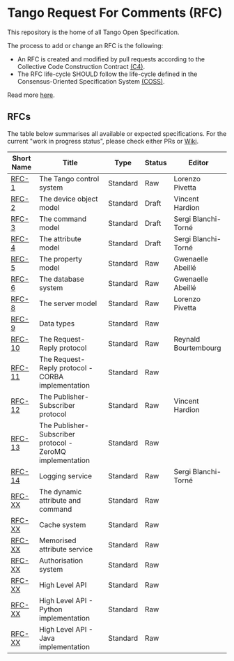 # Tango Request For Comments (RFC)

This repository is the home of all Tango Open Specification.

The process to add or change an RFC is the following:

- An RFC is created and modified by pull requests according to the Collective Code Construction Contract [(C4)](https://github.com/unprotocols/rfc/blob/master/1/README.md).
- The RFC life-cycle SHOULD follow the life-cycle defined in the Consensus-Oriented Specification System [(COSS)](https://github.com/unprotocols/rfc/blob/master/2/README.md).

Read more [here](https://github.com/tango-controls/rfc/wiki).

## RFCs

The table below summarises all available or expected specifications. For the current "work in progress status", please 
check either PRs or [Wiki](https://github.com/tango-controls/rfc/wiki/Work-in-Progress-RFCs).  

Short Name             | Title                                                         | Type     | Status     | Editor
-----------------------|---------------------------------------------------------------|----------|------------|-------
[RFC-1](1/README.md)   | The Tango control system                                      | Standard | Raw          | Lorenzo Pivetta
[RFC-2](2/README.md)   | The device object model                                       | Standard | Draft        | Vincent Hardion
[RFC-3](3/README.md)   | The command model                                             | Standard | Draft      | Sergi Blanchi-Torné
[RFC-4](4/README.md)   | The attribute model                                           | Standard | Draft        | Sergi Blanchi-Torné
[RFC-5](5/README.md)   | The property model                                            | Standard | Raw          | Gwenaelle Abeillé
[RFC-6](6/README.md)   | The database system                                           | Standard | Raw          | Gwenaelle Abeillé
[RFC-8](8/README.md)   | The server model                                              | Standard | Raw          | Lorenzo Pivetta
[RFC-9](9/README.md)   | Data types                                                    | Standard | Raw          | 
[RFC-10](10/README.md) | The Request-Reply protocol                                    | Standard | Raw          | Reynald Bourtembourg
[RFC-11](11/README.md) | The Request-Reply protocol - CORBA implementation             | Standard | Raw          | 
[RFC-12](12/README.md) | The Publisher-Subscriber protocol                             | Standard | Raw          | Vincent Hardion 
[RFC-13](13/README.md) | The Publisher-Subscriber protocol - ZeroMQ implementation     | Standard | Raw          | 
[RFC-14](XX/README.md) | Logging service                                               | Standard | Raw          | Sergi Blanchi-Torné
[RFC-XX](XX/README.md) | The dynamic attribute and command                             | Standard | Raw          | 
[RFC-XX](XX/README.md) | Cache system                                                  | Standard | Raw          | 
[RFC-XX](XX/README.md) | Memorised attribute service                                   | Standard | Raw          | 
[RFC-XX](XX/README.md) | Authorisation system                                          | Standard | Raw          | 
[RFC-XX](XX/README.md) | High Level API                                                | Standard | Raw          | 
[RFC-XX](XX/README.md) | High Level API - Python implementation                        | Standard | Raw          | 
[RFC-XX](XX/README.md) | High Level API - Java   implementation                        | Standard | Raw          | 
